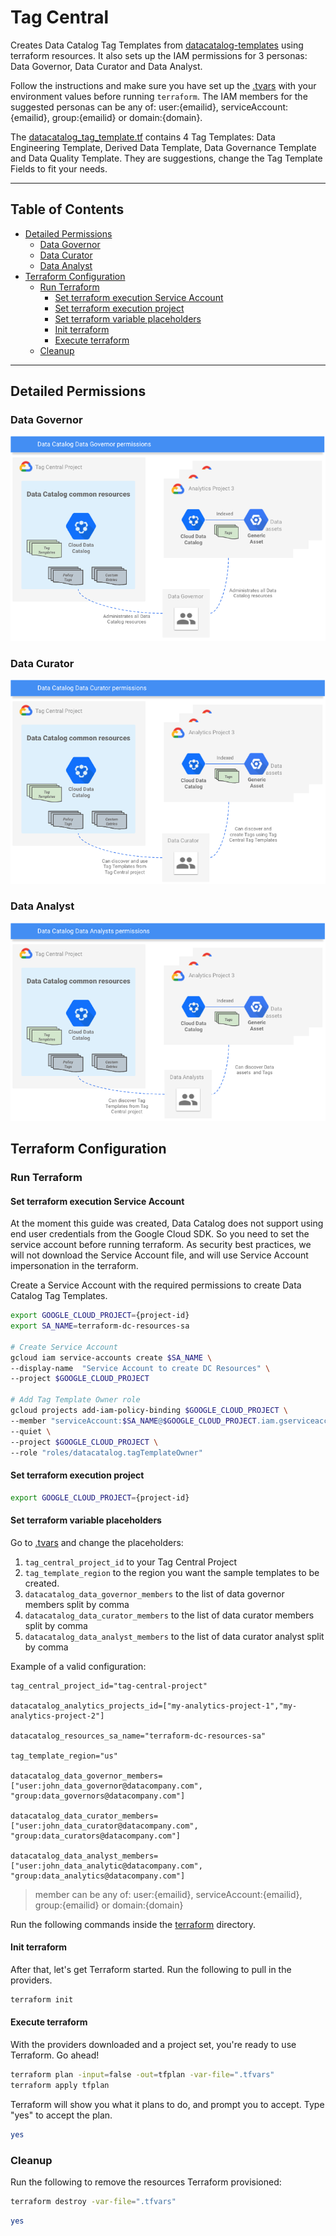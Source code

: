 # Tag Central

Creates Data Catalog Tag Templates from [datacatalog-templates](https://github.com/GoogleCloudPlatform/datacatalog-templates) using terraform resources. It also sets up the IAM permissions for 3 personas: Data Governor, Data Curator and Data Analyst.

Follow the instructions and make sure you have set up the [.tvars](terraform/.tfvars) with your environment values before running `terraform`. The IAM members for the suggested personas can be any of: user:{emailid}, serviceAccount:{emailid}, group:{emailid} or domain:{domain}.

The [datacatalog_tag_template.tf](terraform/datacatalog_tag_template/main.tf) contains 4 Tag Templates: Data Engineering Template, Derived Data Template, Data Governance Template and Data Quality Template. They are suggestions, change the Tag Template Fields to fit your needs.

-----

<!--
  ⚠️ DO NOT UPDATE THE TABLE OF CONTENTS MANUALLY ️️⚠️
  run `npx markdown-toc -i README.md`.

  Please stick to 80-character line wraps as much as you can.
-->

## Table of Contents

<!-- toc -->

- [Detailed Permissions](#detailed-permissions)
  * [Data Governor](#data-governor)
  * [Data Curator](#data-curator)
  * [Data Analyst](#data-analyst)
- [Terraform Configuration](#terraform-configuration)
  * [Run Terraform](#run-terraform)
    + [Set terraform execution Service Account](#set-terraform-execution-service-account)
    + [Set terraform execution project](#set-terraform-execution-project)
    + [Set terraform variable placeholders](#set-terraform-variable-placeholders)
    + [Init terraform](#init-terraform)
    + [Execute terraform](#execute-terraform)
  * [Cleanup](#cleanup)

<!-- tocstop -->

-----

## Detailed Permissions

### Data Governor 
![N|Solid](docs/data-govenor-persona.png "data-govenor-persona") 

### Data Curator 
![N|Solid](docs/data-curator-persona.png "data-curator-persona") 

### Data Analyst
![N|Solid](docs/data-analyst-persona.png "data-analyst-persona") 

## Terraform Configuration

### Run Terraform

#### Set terraform execution Service Account
At the moment this guide was created, Data Catalog does not
support using end user credentials from the Google Cloud SDK. So you need to set the service account before running terraform. As security best practices, we will not download the Service Account file, and will use Service Account impersonation in the terraform.

Create a Service Account with the required permissions to create Data Catalog Tag Templates.
```bash
export GOOGLE_CLOUD_PROJECT={project-id}
export SA_NAME=terraform-dc-resources-sa

# Create Service Account
gcloud iam service-accounts create $SA_NAME \
--display-name  "Service Account to create DC Resources" \
--project $GOOGLE_CLOUD_PROJECT 

# Add Tag Template Owner role
gcloud projects add-iam-policy-binding $GOOGLE_CLOUD_PROJECT \
--member "serviceAccount:$SA_NAME@$GOOGLE_CLOUD_PROJECT.iam.gserviceaccount.com" \
--quiet \
--project $GOOGLE_CLOUD_PROJECT \
--role "roles/datacatalog.tagTemplateOwner"
```

#### Set terraform execution project
```bash
export GOOGLE_CLOUD_PROJECT={project-id}
```

#### Set terraform variable placeholders

Go to [.tvars](terraform/.tfvars) and change the placeholders:

1. `tag_central_project_id` to your Tag Central Project
1. `tag_template_region` to the region you want the sample templates to be created.
1. `datacatalog_data_governor_members` to the list of data governor members split by comma
1. `datacatalog_data_curator_members` to the list of data curator members split by comma
1. `datacatalog_data_analyst_members` to the list of data curator analyst split by comma

Example of a valid configuration:
```text
tag_central_project_id="tag-central-project"

datacatalog_analytics_projects_id=["my-analytics-project-1","my-analytics-project-2"]

datacatalog_resources_sa_name="terraform-dc-resources-sa"

tag_template_region="us"

datacatalog_data_governor_members=["user:john_data_governor@datacompany.com", "group:data_governors@datacompany.com"]

datacatalog_data_curator_members=["user:john_data_curator@datacompany.com", "group:data_curators@datacompany.com"]

datacatalog_data_analyst_members=["user:john_data_analytic@datacompany.com", "group:data_analytics@datacompany.com"]
```

> member can be any of: user:{emailid}, serviceAccount:{emailid}, group:{emailid} or domain:{domain}  

Run the following commands inside the [terraform](terraform) directory.

#### Init terraform
After that, let's get Terraform started. Run the following to pull in the providers.

```bash
terraform init
```

#### Execute terraform
With the providers downloaded and a project set, you're ready to use Terraform. Go ahead!

```bash
terraform plan -input=false -out=tfplan -var-file=".tfvars" 
terraform apply tfplan
```

Terraform will show you what it plans to do, and prompt you to accept. Type "yes" to accept the plan.

```bash
yes
```

### Cleanup

Run the following to remove the resources Terraform provisioned:

```bash
terraform destroy -var-file=".tfvars"
```
```bash
yes
```


